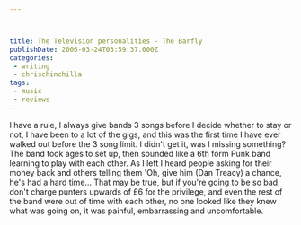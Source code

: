 ```yaml
---



title: The Television personalities - The Barfly
publishDate: 2006-03-24T03:59:37.000Z
categories:
 - writing
 - chrischinchilla
tags: 
 - music 
 - reviews
---
```


I have a rule, I always give bands 3 songs before I decide whether to stay or not, I have been to a lot of the gigs, and this was the first time I have ever walked out before the 3 song limit. I didn't get it, was I missing something? The band took ages to set up, then sounded like a 6th form Punk band learning to play with each other. As I left I heard people asking for their money back and others telling them 'Oh, give him (Dan Treacy) a chance, he's had a hard time… That may be true, but if you're going to be so bad, don't charge punters upwards of £6 for the privilege, and even the rest of the band were out of time with each other, no one looked like they knew what was going on, it was painful, embarrassing and uncomfortable.
